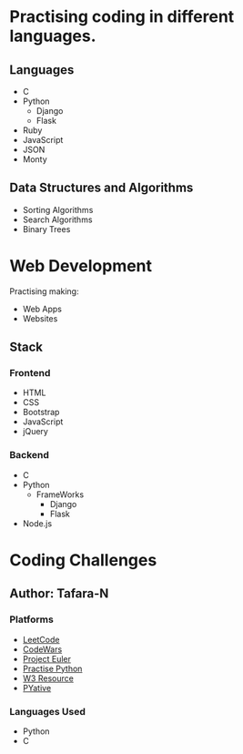 # Practising coding in different languages.

## Languages
- C
- Python
  - Django
  - Flask
- Ruby
- JavaScript
- JSON
- Monty

## Data Structures and Algorithms
- Sorting Algorithms
- Search Algorithms
- Binary Trees

# Web Development

Practising making:
- Web Apps
- Websites

## Stack

### Frontend
- HTML
- CSS
- Bootstrap
- JavaScript
- jQuery

### Backend
- C
- Python
    - FrameWorks
        - Django
        - Flask
- Node.js


# Coding Challenges

## Author: Tafara-N

### Platforms
- [LeetCode](https://leetcode.com/)
- [CodeWars](https://www.codewars.com/)
- [Project Euler](https://projecteuler.net/)
- [Practise Python](https://www.practicepython.org/)
- [W3 Resource](https://www.w3resource.com/)
- [PYative](https://pynative.com/)

### Languages Used
- Python
- C
